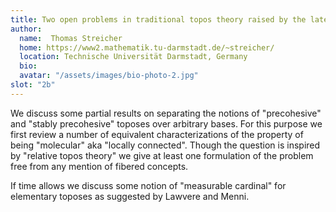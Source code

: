 ```yaml
---
title: Two open problems in traditional topos theory raised by the late Lawvere
author: 
  name:  Thomas Streicher
  home: https://www2.mathematik.tu-darmstadt.de/~streicher/
  location: Technische Universität Darmstadt, Germany
  bio: 
  avatar: "/assets/images/bio-photo-2.jpg"
slot: "2b"  
---
```


We discuss some partial results on separating the notions of
"precohesive" and "stably precohesive" toposes over arbitrary bases.
For this purpose we first review a number of equivalent characterizations of
the property of being "molecular" aka "locally connected".
Though the question is inspired by "relative topos theory" we give at least one formulation
of the problem free from any mention of fibered concepts.

If time allows we discuss some notion of "measurable cardinal" for elementary toposes
as suggested by Lawvere and Menni.



